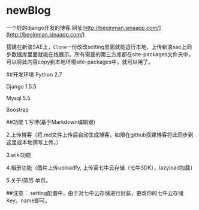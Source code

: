 newBlog
=======

一个好的django开发的博客.网址[http://beginman.sinaapp.com/](http://beginman.sinaapp.com/)

搭建在新浪SAE上，`Clone`一份改改setting里面就能运行本地，上传新浪sae上同步数据库里面就能在线展示。所有需要的第三方库都在site-packages文件夹中，可以将此内容copy到本地环境site-packages中，就可以用了。

##开发环境
Python 2.7

Django 1.5.5

Mysql 5.5

Boostrap

##功能
1.写博(基于Markdown编辑器)

2.上传博客（将.md文件上传后自动生成博客，如限在github搭建博客将此同步到这里或本地撰写上传。）

3.wiki功能

4.相册功能（图片上传uploadfy, 上传至七牛云存储（七牛SDK），lazyload加载）

5.关于/简历 单页。

##注意：
setting配置中，由于对七牛云存储进行封装，更改你的七牛云存储Key，name即可。
